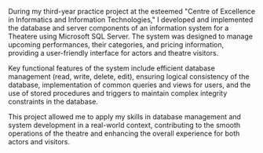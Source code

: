 During my third-year practice project at the esteemed "Centre of Excellence in Informatics and Information Technologies," I developed and implemented the database and server components of an information system for a Theatere using Microsoft SQL Server. The system was designed to manage upcoming performances, their categories, and pricing information, providing a user-friendly interface for actors and theatre visitors.

Key functional features of the system include efficient database management (read, write, delete, edit), ensuring logical consistency of the database, implementation of common queries and views for users, and the use of stored procedures and triggers to maintain complex integrity constraints in the database. 

This project allowed me to apply my skills in database management and system development in a real-world context, contributing to the smooth operations of the theatre and enhancing the overall experience for both actors and visitors.
